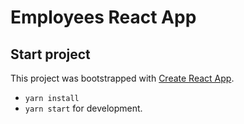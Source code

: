 # Employees React App

## Start project

This project was bootstrapped with [Create React App](https://github.com/facebookincubator/create-react-app).

- `yarn install`
- `yarn start` for development.
